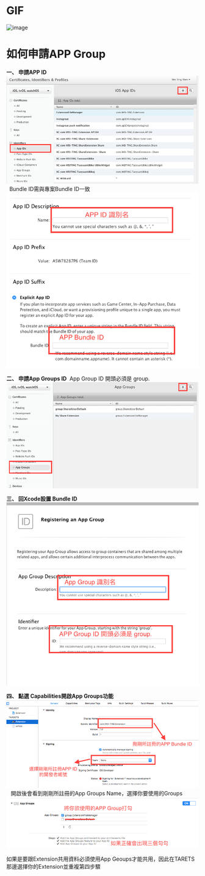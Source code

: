 # GIF

![image](https://github.com/a0188000/Share-Extension/blob/master/Share%20Extension.gif)


# 如何申請APP Group

**一、 申請APP ID**
![image](https://github.com/a0188000/Share-Extension/blob/master/Steps/step1.png)
    Bundle ID需與專案Bundle ID一致
![image](https://github.com/a0188000/Share-Extension/blob/master/Steps/step2.png)

**二、 申請App Groups ID**
     App Group ID 開頭必須是 group.
![image](https://github.com/a0188000/Share-Extension/blob/master/Steps/step3.png)
    
**三、 回Xcode設置 Bundle ID**
![image](https://github.com/a0188000/Share-Extension/blob/master/Steps/step4.png)

**四、 點選 Capabilities開啟App Groups功能**
![image](https://github.com/a0188000/Share-Extension/blob/master/Steps/step5.png)
    開啟後會看到剛剛所註冊的App Groups Name，選擇你要使用的Groups
![image](https://github.com/a0188000/Share-Extension/blob/master/Steps/step6.png)

如果是要跟Extension共用資料必須使用App Geoups才能共用，因此在TARETS那邊選擇你的Extension並重複第四步驟
